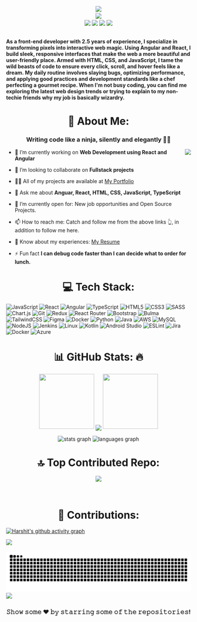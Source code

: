 
<div>
    <div align="center ">
        <a href="https://github.com/HaryAgni"><img src="https://octodex.github.com/images/spocktocat.png" height="200" /></a>
    </div>
    <div align="center">
        <a href="https://github.com/HaryAgni">
            <img
                src="https://readme-typing-svg.herokuapp.com?color=%232f97c1&size=32&center=true&vCenter=true&width=600&height=50&lines=Hi+👋,+I'm+Harshit+Agnihotri;Web+Developer;Coding+Enthusiast;Software+Engineer;Open-Source+Enthusiast;Coder;Gamer"
            />
        </a>
    </div>
    <div align="center">
        <a href="https://www.linkedin.com/in/harshit-agnihotri-agni15/"><img src="https://img.shields.io/badge/Linkedin-0077b5?style=flat&logo=linkedin" /></a>
        <a href="mailto:haryagni123@gmail.com"><img src="https://img.shields.io/badge/Gmail-D14836?style=flat&logo=gmail&logoColor=white" /></a>
        <a href="https://x.com/Hary_Agni"><img src="https://img.shields.io/badge/Twitter-1DA1F2?style=flat&logo=twitter&logoColor=white" /></a>
        <a href="https://instagram.com/hary_agni"><img src="https://img.shields.io/badge/Instagram-%23E4405F.svg?logo=Instagram&logoColor=white" /></a>
    </div>
    <div align="left">
        <br />
        <p>
            <strong>
             As a front-end developer with 2.5 years of experience, I specialize in transforming pixels into interactive web magic. Using Angular and React, I build sleek, responsive interfaces that make the web a more beautiful and user-friendly place. Armed with HTML, CSS, and JavaScript, I tame the wild beasts of code to ensure every click, scroll, and hover feels like a dream. My daily routine involves slaying bugs, optimizing performance, and applying good practices and development standards like a chef perfecting a gourmet recipe. When I'm not busy coding, you can find me exploring the latest web design trends or trying to explain to my non-techie friends why my job is basically wizardry.
            </strong>
        </p>
    </div>
</div>

# <div align="center">💫  About Me:</div> 
<h3 align="center">Writing code like a ninja, silently and elegantly 🐱‍👤</h3>
<img align="right" height="150" src="https://camo.githubusercontent.com/521fe5e3f78b499cb840648c07a46986bb32a59911d8915cb54b34962918c890/68747470733a2f2f6d656469612e67697068792e636f6d2f6d656469612f51446a70494c366f4e43565a34717a4773372f67697068792e6769663f6369643d3739306237363131316e6a6e646f623637303772673568736b7962386e3778346d39763978756138356d3864706b6a6b2665703d76315f676966735f736561726368267269643d67697068792e6769662663743d67"  />

- 🔭 I’m currently working on **Web Development using React and Angular**

- 👯 I’m looking to collaborate on **Fullstack projects**

- 👨‍💻 All of my projects are available at [My Portfolio](https://haryagni.github.io/My-Site/)

- 💬 Ask me about **Anguar, React, HTML, CSS, JavaScript, TypeScript**
- 🤔 I’m currently open for: New job opportunities and Open Source Projects.

- 📫 How to reach me: Catch and follow me from the above links 👆, in addition to follow me here.

- 📄 Know about my experiences: [My Resume](https://acrobat.adobe.com/id/urn:aaid:sc:AP:bd25e763-8303-4f0c-9745-c68a3c06f64c)

- ⚡ Fun fact **I can debug code faster than I can decide what to order for lunch.**

###

#  <div align="center"> 💻 Tech Stack: </div>

![JavaScript](https://img.shields.io/badge/javascript-%23323330.svg?style=for-the-badge&logo=javascript&logoColor=%23F7DF1E)
![React](https://img.shields.io/badge/react-%2320232a.svg?style=for-the-badge&logo=react&logoColor=%2361DAFB)
![Angular](https://img.shields.io/badge/Angular-DD0031?style=for-the-badge&logo=angular&logoColor=white)
![TypeScript](https://img.shields.io/badge/typescript-%23007ACC.svg?style=for-the-badge&logo=typescript&logoColor=white)
![HTML5](https://img.shields.io/badge/html5-%23E34F26.svg?style=for-the-badge&logo=html5&logoColor=white)
![CSS3](https://img.shields.io/badge/css3-%231572B6.svg?style=for-the-badge&logo=css3&logoColor=white)
![SASS](https://img.shields.io/badge/SASS-hotpink.svg?style=for-the-badge&logo=SASS&logoColor=white)
![Chart.js](https://img.shields.io/badge/chart.js-F5788D.svg?style=for-the-badge&logo=chart.js&logoColor=white)
![Git](https://img.shields.io/badge/git-%23F05033.svg?style=for-the-badge&logo=git&logoColor=white)
![Redux](https://img.shields.io/badge/redux-%23593d88.svg?style=for-the-badge&logo=redux&logoColor=white)
![React Router](https://img.shields.io/badge/React_Router-CA4245?style=for-the-badge&logo=react-router&logoColor=white)
![Bootstrap](https://img.shields.io/badge/bootstrap-%238511FA.svg?style=for-the-badge&logo=bootstrap&logoColor=white)
![Bulma](https://img.shields.io/badge/bulma-00D0B1?style=for-the-badge&logo=bulma&logoColor=white)
![TailwindCSS](https://img.shields.io/badge/tailwindcss-%2338B2AC.svg?style=for-the-badge&logo=tailwind-css&logoColor=white)
![Figma](https://img.shields.io/badge/figma-%23F24E1E.svg?style=for-the-badge&logo=figma&logoColor=white)
![Docker](https://img.shields.io/badge/docker-%230db7ed.svg?style=for-the-badge&logo=docker&logoColor=white)
![Python](https://img.shields.io/badge/python-3670A0?style=for-the-badge&logo=python&logoColor=ffdd54)
![Java](https://img.shields.io/badge/java-%23ED8B00.svg?style=for-the-badge&logo=openjdk&logoColor=white)
![AWS](https://img.shields.io/badge/AWS-%23FF9900.svg?style=for-the-badge&logo=amazon-aws&logoColor=white)
![MySQL](https://img.shields.io/badge/mysql-%2300f.svg?style=for-the-badge&logo=mysql&logoColor=white)
![NodeJS](https://img.shields.io/badge/node.js-6DA55F?style=for-the-badge&logo=node.js&logoColor=white)
![Jenkins](https://img.shields.io/badge/jenkins-%232C5263.svg?style=for-the-badge&logo=jenkins&logoColor=white)
![Linux](https://img.shields.io/badge/Linux-FCC624?style=for-the-badge&logo=linux&logoColor=black)
![Kotlin](https://img.shields.io/badge/kotlin-%237F52FF.svg?style=for-the-badge&logo=kotlin&logoColor=white)
![Android Studio](https://img.shields.io/badge/android%20studio-346ac1?style=for-the-badge&logo=android%20studio&logoColor=white)
![ESLint](https://img.shields.io/badge/ESLint-4B3263?style=for-the-badge&logo=eslint&logoColor=white)
![Jira](https://img.shields.io/badge/jira-%230A0FFF.svg?style=for-the-badge&logo=jira&logoColor=white)
![Docker](https://img.shields.io/badge/docker-%230db7ed.svg?style=for-the-badge&logo=docker&logoColor=white)
![Azure](https://img.shields.io/badge/azure-%230072C6.svg?style=for-the-badge&logo=microsoftazure&logoColor=white)

# <div align="center">📊 GitHub Stats: :fire:</div> 


<p align="center">
   <a>
   <img height="150" width="150" src="https://user-images.githubusercontent.com/85965606/194883377-48faf476-56b7-4550-8574-844f2ca8baca.png">
   <img align="center" src="https://github-readme-streak-stats.herokuapp.com/?user=haryagni&theme=dark&hide_border=true"/>
   <img height="150" width="150" src="https://user-images.githubusercontent.com/85965606/194883387-b4d3b9f8-d432-4b77-8aab-77c6ed120e31.png"> 
   </a>
</p>

<div align="center">
  <img src="https://github-readme-stats.vercel.app/api?username=HaryAgni&hide_title=false&hide_rank=false&show_icons=true&include_all_commits=true&count_private=true&disable_animations=false&theme=dracula&locale=en&hide_border=false" height="150" alt="stats graph"  />
  <img src="https://github-readme-stats.vercel.app/api/top-langs?username=HaryAgni&locale=en&hide_title=false&layout=compact&card_width=320&langs_count=5&theme=dracula&hide_border=false" height="150" alt="languages graph"  />
</div>


# <div align="center">🔝 Top Contributed Repo:</div>

<div align="center">
  
![](https://github-contributor-stats.vercel.app/api?username=haryagni&limit=5&theme=tokyonight&combine_all_yearly_contributions=true)

</div>

<br>

# <div align="center">🤝 Contributions:</div>

[![Harshit's github activity graph](https://github-readme-activity-graph.vercel.app/graph?username=HaryAgni&theme=react)](https://github.com/haryagni/github-readme-activity-graph)

[![](https://visitor-badge.laobi.icu/badge?page_id=haryagni.haryagni)](https://visitcount.itsvg.in)

<div align="center"> 
<img src="https://raw.githubusercontent.com/haryagni/haryagni/output/snake.svg" alt="Snake animation" />
</div>

<img src="https://www.animatedimages.org/data/media/562/animated-line-image-0184.gif" width="1920" />

<div align="center"> 
 
### 𝚂𝚑𝚘𝚠 𝚜𝚘𝚖𝚎 ❤️ 𝚋𝚢 𝚜𝚝𝚊𝚛𝚛𝚒𝚗𝚐 𝚜𝚘𝚖𝚎 𝚘𝚏 𝚝𝚑𝚎 𝚛𝚎𝚙𝚘𝚜𝚒𝚝𝚘𝚛𝚒𝚎𝚜!

</div>



